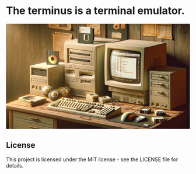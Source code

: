 # The terminus is a terminal emulator.

![](.github/assets/rust-shell-header.png)


## License

This project is licensed under the MIT license - see the LICENSE file for details.

